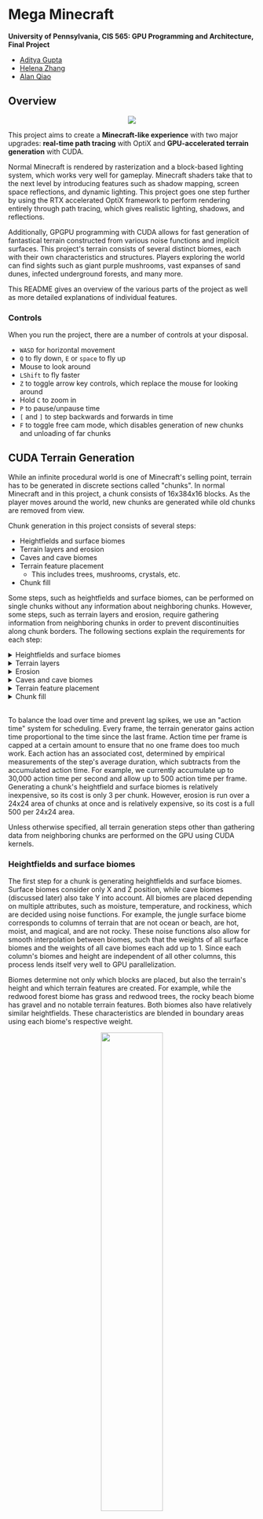 # Mega Minecraft

**University of Pennsylvania, CIS 565: GPU Programming and Architecture, Final Project**

- [Aditya Gupta](https://adityag1.com/)
- [Helena Zhang](https://TODO.com/)
- [Alan Qiao](https://github.com/alan-qiao)

## Overview

<p align="center">
	<img src="screenshots/12-3-2023/010.png" />
</p>

This project aims to create a **Minecraft-like experience** with two major upgrades: **real-time path tracing** with OptiX and **GPU-accelerated terrain generation** with CUDA.

Normal Minecraft is rendered by rasterization and a block-based lighting system, which works very well for gameplay. Minecraft shaders take that to the next level by introducing features such as shadow mapping, screen space reflections, and dynamic lighting. This project goes one step further by using the RTX accelerated OptiX framework to perform rendering entirely through path tracing, which gives realistic lighting, shadows, and reflections.

Additionally, GPGPU programming with CUDA allows for fast generation of fantastical terrain constructed from various noise functions and implicit surfaces. This project's terrain consists of several distinct biomes, each with their own characteristics and structures. Players exploring the world can find sights such as giant purple mushrooms, vast expanses of sand dunes, infected underground forests, and many more.

This README gives an overview of the various parts of the project as well as more detailed explanations of individual features.

### Controls

When you run the project, there are a number of controls at your disposal.

- `WASD` for horizontal movement
- `Q` to fly down, `E` or `space` to fly up
- Mouse to look around
- `LShift` to fly faster
- `Z` to toggle arrow key controls, which replace the mouse for looking around
- Hold `C` to zoom in
- `P` to pause/unpause time
- `[` and `]` to step backwards and forwards in time
- `F` to toggle free cam mode, which disables generation of new chunks and unloading of far chunks

## CUDA Terrain Generation

While an infinite procedural world is one of Minecraft's selling point, terrain has to be generated in discrete sections called "chunks". In normal Minecraft and in this project, a chunk consists of 16x384x16 blocks. As the player moves around the world, new chunks are generated while old chunks are removed from view.

Chunk generation in this project consists of several steps:

- Heightfields and surface biomes
- Terrain layers and erosion
- Caves and cave biomes
- Terrain feature placement
  - This includes trees, mushrooms, crystals, etc.
- Chunk fill

Some steps, such as heightfields and surface biomes, can be performed on single chunks without any information about neighboring chunks. However, some steps, such as terrain layers and erosion, require gathering information from neighboring chunks in order to prevent discontinuities along chunk borders. The following sections explain the requirements for each step:

<details>
<summary>Heightfields and surface biomes</summary>
<img src="screenshots/readme/chunk_gen/single_chunk.png" width="20%" />
<br>
<em>Generating heightfields and surface biomes considers only a single 16x16 chunk (blue).</em>
<br>&nbsp;
</details>

<details>
<summary>Terrain layers</summary>
<img src="screenshots/readme/chunk_gen/single_chunk_1_block_border.png" width="20%" />
<br>
<em>Generating terrain layers requires gathering some padding data (orange) from surrounding chunks to calculate the slope of this chunk's heightfield (blue).</em>
<br>&nbsp;
</details>

<details>
<summary>Erosion</summary>
<img src="screenshots/readme/chunk_gen/erosion.png" width="20%" />
<br>
<em>Erosion considers a 12x12 zone of chunks (green) with 6 chunks of padding on each side (purple).</em>
<br>&nbsp;
</details>

<details>
<summary>Caves and cave biomes</summary>
<img src="screenshots/readme/chunk_gen/single_chunk.png" width="20%" />
<br>
<em>Like for heightfields and surface biomes, generating caves and cave biomes considers only a single chunk (blue).</em>
<br>&nbsp;
</details>

<details>
<summary>Terrain feature placement</summary>
<img src="screenshots/readme/chunk_gen/features.png" width="20%" />
<br>
<em>For generating terrain features, each chunk considers itself (green) and all chunks up to 3 chunks away (purple).</em>
<br>&nbsp;
</details>

<details>
<summary>Chunk fill</summary>
<img src="screenshots/readme/chunk_gen/single_chunk.png" width="20%" />
<br>
<em>Once all data has been gathered, this step fills an entire chunk (blue) with one kernel call.</em>
</details>
<br>

To balance the load over time and prevent lag spikes, we use an "action time" system for scheduling. Every frame, the terrain generator gains action time proportional to the time since the last frame. Action time per frame is capped at a certain amount to ensure that no one frame does too much work. Each action has an associated cost, determined by empirical measurements of the step's average duration, which subtracts from the accumulated action time. For example, we currently accumulate up to 30,000 action time per second and allow up to 500 action time per frame. Generating a chunk's heightfield and surface biomes is relatively inexpensive, so its cost is only 3 per chunk. However, erosion is run over a 24x24 area of chunks at once and is relatively expensive, so its cost is a full 500 per 24x24 area.

Unless otherwise specified, all terrain generation steps other than gathering data from neighboring chunks are performed on the GPU using CUDA kernels.

### Heightfields and surface biomes

The first step for a chunk is generating heightfields and surface biomes. Surface biomes consider only X and Z position, while cave biomes (discussed later) also take Y into account. All biomes are placed depending on multiple attributes, such as moisture, temperature, and rockiness, which are decided using noise functions. For example, the jungle surface biome corresponds to columns of terrain that are not ocean or beach, are hot, moist, and magical, and are not rocky. These noise functions also allow for smooth interpolation between biomes, such that the weights of all surface biomes and the weights of all cave biomes each add up to 1. Since each column's biomes and height are independent of all other columns, this process lends itself very well to GPU parallelization.

Biomes determine not only which blocks are placed, but also the terrain's height and which terrain features are created. For example, while the redwood forest biome has grass and redwood trees, the rocky beach biome has gravel and no notable terrain features. Both biomes also have relatively similar heightfields. These characteristics are blended in boundary areas using each biome's respective weight.

<p align="center">
  <img src="screenshots/readme/biome_blend.png" width="50%" />
  <br>
  <em>As the two biomes blend, their blocks also mix.</em>
</p>

The height and biome weights of each column are stored for later use.

### Terrain layers and erosion

After heights and surface biomes are decided, the next step is to generate terrain layers and perform an erosion simulation. Our technique is based on [Procedural Generation of Volumetric Data for Terrain](https://www.diva-portal.org/smash/get/diva2:1355216/FULLTEXT01.pdf) (Machado 2019). First, layers of various materials (stone, dirt, sand, etc.) are generated using fBm noise functions. Each layer has parameters for base height and variation, and different biomes can also assign more or less weight to different layers. Layer heights are also smoothly interpolated between surface biomes based on the biomes' weights.

<p align="center">
  <img src="screenshots/readme/layers.png" width="30%" />
  <br>
  <em>A section of 9x9 chunks showing various layers.</em>
</p>

The top layers are "loose" and consist of materials like dirt, sand, and gravel. Loose layers' heights are determined in part by the terrain's slope, which requires gathering the 8 surrounding chunks of each chunk in order to determine the slope of the chunk's edges. Once all layers are placed, erosion proceeds starting from the lowest loose layer and going up to the highest. Rather than a traditional erosion simulation, which moves material from a column to its surrounding columns, we use Machado's proposed "slope method", which removes material from a column if it has too high of a difference in layer heights from its surrounding columns.

<p align="center">
  <img src="screenshots/readme/slope_method.png" width="40%" />
  <br>
  <em>Illustration from the paper of the slope method, where</em> α <em>is the maximum angle between neighboring layers (defined per material).</em>
</p>

The process is repeated until the terrain no longer changes. However, since erosion of a specified area relies on surrounding terrain data as well, performing this process on a chunk-by-chunk basis would lead to discontinuities. For that reason, we gather an entire 12x12 "zone" of chunks, as well as a further 6 chunks of padding on each side, before performing erosion on the entire 24x24 chunk area. Afterwards, we keep the eroded data for the center zone while discarding that of the padding chunks.

Erosion leads to more natural looking terrain, especially in steep areas. For example, in the jungle biome, erosion exposes subterranean stone in hilly areas while mostly ignoring relatively flat areas.

<p align="center">
  <img src="screenshots/readme/jungle_erosion.png" width="50%" />
  <br>
  <em>Notice how the relatively flat left side is mostly grassy while the steeper right side has much more exposed stone.</em>
</p>

### Caves and cave biomes

Once terrain erosion has completed, caves are carved out of the terrain. The main caves are heavily inspired by a Minecraft mod called [Worley's Caves](https://www.curseforge.com/minecraft/mc-mods/worleys-caves). True to their name, these caves use a modified version of Worley noise to generate infinite branching tunnels and large open areas. Most of the caves are hidden fully underground, but ravines located throughout the terrain provide access to the subterranean world.

<p align="center">
  <img src="screenshots/readme/ravine.png" width="50%" />
  <br>
  <em>A relatively small opening...</em>
</p>
<p align="center">
  <img src="screenshots/readme/ravine_cave.png" width="50%" />
  <br>
  <em>...can lead to a huge cave!</em>
</p>

The cave generation kernel first determines whether each block is in a cave, then it flattens that information into "cave layers". A cave layer describes a contiguous vertical section of air in a single terrain column. Each layer has a start and and an end, as well as a start cave biome and an end cave biome. Cave biomes are determined in a similar fashion to surface biomes, except some cave biome attributes also take Y position into account. Each cave layer's biome is chosen at random, with each biome's weight serving as its chance of being chosen.

Flattening the 3D information into layers allows for easily querying the start, end, height, and biomes of any layer, which is essential for placing cave features (described in the next section).

<p align="center">
  <img src="screenshots/readme/cave_side_view.png" width="50%" />
  <br>
  <em>Side view of some caves.</em>
</p>

### Terrain feature placement

At this point, the surface height, each cave layer's start and end height, and all biomes have been decided. The next step is to place terrain features, which is done on the CPU due to the inability to predetermine how many features a chunk will contain. 

Each feature type has its own uniform grid with varying cell size and cell padding. For example, large purple mushrooms have a cell size of 10 and a padding of 2, meaning that each mushroom is placed at a random point in the center 6x6 area of a 10x10 grid cell. Each cell also has a certain chance of actually containing the feature, which helps give a more random appearance to the placements. For large purple mushrooms, the chance is 50%.

<p align="center">
  <img src="screenshots/readme/feature_placement.png" width="25%" />
  <br>
  <em>Continuing the purple mushrooms example, each grid cell (outlined by black borders) represents 10x10 blocks. Gray areas are padding and purple dots are feature placements.</em>
</p>

Feature generators also contain lists of acceptable top layers so that, for example, trees are not placed on stone. For purple mushrooms, the only acceptable top layer is dirt at a thickness of at least 0.3. Even though the final top block in the biome is mycelium, the actual terrain layer is dirt and the mycelium is placed in the postprocessing step, meaning mushrooms will end up being placed on mycelium.

Each biome has its own set of feature generators. To place surface features, for each column of terrain, we first pick a random surface biome at random based on that column's biome weights. Then, for each of that biome's feature generators, we check whether any of them would generate a feature at exactly the current column's position, and if so, we place the feature on the current column with the chance set by the feature generation. Cave features are placed in a similar manner, except some of them generate from the ceiling as well. Cave feature generation uses the randomly predetermined cave biome of each cave layer instead of calculating a new random cave biome.

Since features can cross chunk boundaries, the last step is to gather the features of this chunk and surrounding chunks into one list to send to the final chunk fill kernel. Currently, the radius is set to 3 chunks, so features should be no more than 48 blocks wide.

### Chunk fill

The only thing left now is to actually fill the chunk's blocks. This step takes in various inputs:

- Heightfield
- Biome weights
- Terrain layers
- Cave layers
- Feature placements

If a block is below its column's height, it is filled in with a block depending its corresponding terrain layer. If the block is in a cave layer, it will instead be filled with air. After the layers are filled out, some biomes also apply special post-processing functions. For example, the frozen wasteland biome turns water into ice while the mesa biome places layers of colorful terracotta. As with all other biome-related processes, these too are interpolated across biome boundaries using biome weights.

After the base terrain has been constructed, terrain features are filled in. Each thread loops over all gathered features and places the first one found at the current position. Feature placement generally consists of constructing implicit surfaces and checking whether the current position lies inside any of them. These surfaces range from spheres to hexagonal prisms to splines, and many are distorted by noise and randomness to give a more natural feel. Feature placement also makes use of many early exit conditions to ensure that a thread does not performing intensive calculations for features which are nowhere near its position. Much of this logic was inspired by the approach of the Minecraft mod [BetterEnd](https://www.curseforge.com/minecraft/mc-mods/betterend), which uses signed distance functions for its terrain features.

<p align="center">
  <img src="screenshots/readme/various_features.png" width="50%" />
  <br>
  <em>Various features placed across multiple different biomes.</em>
</p>

Once all features are placed, the blocks are copied from the GPU to the CPU. Then, the last step is placing "decorators", which are blocks like flowers and small mushrooms. This is done on the CPU due to the potentially different number of positions to check for decorator placement in each column. Each biome has a set of decorator generators, each containing a chance per block, allowed bottom blocks (e.g. grass for flowers), allowed blocks to replace (usually air but can be water for ocean decorators), and optionally a second block for decorators that are two blocks tall. Some decorators, like crystals in the crystal caves, can even generate hanging from the ceiling.

<p align="center">
  <img src="screenshots/readme/birch_forest_decorators.png" width="50%" />
  <br>
  <em>Decorators in the lush birch forest biome, including grass, dandelions, peonies, and lilacs.</em>
</p>

Once decorators are placed, the chunk's block data is fully complete. All that remains is creating vertices from the blocks and sending those to the GPU to construct acceleration structures.

## OptiX Path Tracing

TODO: Alan and Helena

To efficiently render the terrain in a reaslistic fashion, this project uses a hardware-accelerated Path Tracing that supports \[list features here\]. For better performance optimization across different compatible compute devices, the path tracer is built using Nvidia OptiX 8.0 is for maximal usage of Ray Tracing Cores. The final pixel image is then rasterized through DirectX 11 that selects on start the latest supported version of DirectX 11 implementation to maximize rasterization performance. The application window and controls are implemented using the Windows API for maximal compatibility with the DirectX 11 renderer.

<p align="center">
  <img src="screenshots/readme/app_pipeline.png" width="30%" />
  <br>
  <em>Flowchart outlining application process and API segmentation.</em>
</p>

As shown in the flowchart above, a typical cycle or frame of this application starts from processing any application messages. If an application message is received, it will trigger a corresponding scene state update, which may be a player movement, window resize, zoom adjustment, or camera rotation. All of these events may result in an update in the visible region, in which case the terrain generation process for the newly visible chunks are dispatched. Once chunk generation is complete, it would then trigger an update to the acceleration structures that the OptiX Ray Tracer checks for objects to trace. Regardless of whether new chunks are generated, the Path Tracing procedure would then be launched to determine what is currently visible to the camera, and send the accumulated noisy image to the denoiser with other guiding information. The final denoised output is then transferred to DirectX 11 for access through a fullscreen texture, which is then render as a textured rectangle that covers the entire application screen.

### Base path tracer

The path tracing functionalities are implemented on various OptiX Programs. These programs, similar to shaders, are located on the GPU and represent different shading operations. The shading programs are organized into different program groups that represent their functionality. The main program group that serves as the entry point to the device side code and defines the ray tracing behavior from the camera is the raygen program group, the shading that results from rays hitting the surface is defined in the hit program group, and the miss program group adds shading for rays that never hit geometry in the scene. 

TODO: SBT

As the user navigates through the terrain, old chunks are no longer rendered and new chunks are generated. To offload old chunks and render new chunks, the programs receive the TraversableHandle of the Instance Accelerated Structure, in which stores the Geometry Accelerated Structures of individual chunks. This way, the chunks to render can be updated dynamically by adding and removing GAS from the IAS, and the IAS Traversable Handle will remain the input to the geometry that gets passed to the programs. 

The OptiX dispatch to render will call the raygen program first. As mentioned above, this program is responsible for the ray generation to shade every pixel shown to the screen. This function acts similarly to other device functions: it gets the launch index of the thread and each thread is solely responsible for the shading of one pixel. Then, this program will launch rays and the behavior of the rays are defined in the hit and miss programs. 

TODO: hit program

TODO: miss program

TODO: path tracing iteration overview

### Optimizations

TODO: Alan

### Sky

The sky includes a full day and night cycle, complete with a sun, moon, clouds, and stars. During sunrise and sunset, the sky becomes a bright orange near the sun. Additionally, since they are the main sources of light on the surface, the sun and moon are also sampled for direct lighting to reduce noise.

<p align="center">
  <img src="screenshots/12-3-2023/002.png" width="50%" />
  <br>
  <em>The sun sets over an oasis.</em>
</p>

<p align="center">
  <img src="screenshots/12-3-2023/006.png" width="50%" />
  <br>
  <em>Shadowy fungi against a starry night sky.</em>
</p>

### Denoising

TODO: Alan

There are three denoisers supported in this program. The OptiX AOV Denoiser offers most detailed static output and is compatible with both OpenGL and DirectX 11 renderer. The OptiX 2X Upscaling Denoiser is the least resource intensive and compatible with both renders, but suffers from lower output quality. The Nivdia Real-time Denoiser offers the best dynamic outcome, but is only compatible with the DirectX 11 renderer and performs worth than OptiX AOV when static. This section will provide a brief overview of how each denoiser works and the render outcomes. For more details on the denoisers, please refer to the official API documentations, linked below in the reference section.

#### OptiX AOV

#### OptiX 2X Upscaling AOV

#### Nvidia Real-time Denoiser (NDR)

## Gallery

Sections are organized in chronological order.

<details>
<summary>Terrain rendered with OpenGL</summary>
<br>
<img src="screenshots/11-13-2023/minecraft_01.png" />
<img src="screenshots/11-13-2023/minecraft_04.png" />
<img src="screenshots/11-13-2023/minecraft_03.png" />
<img src="screenshots/11-13-2023/minecraft_02.png" />
</details>

<details>
<summary>First path traced results</summary>
<br>
<img src="screenshots/11-23-2023/terrain.png" />
<img src="screenshots/11-23-2023/freecam.png" />
</details>

<details>
<summary>Caves</summary>
<br>
<img src="screenshots/11-26-2023/cave_1.png" />
<img src="screenshots/11-26-2023/cave_3.png" />
<img src="screenshots/11-26-2023/cave_2.png" />
</details>

<details>
<summary>Reflections and sky</summary>
<br>
<img src="screenshots/12-3-2023/003.png" />
<img src="screenshots/12-3-2023/005.png" />
<img src="screenshots/12-3-2023/001.png" />
</details>

## References

- [Procedural Generation of Volumetric Data for Terrain](https://www.diva-portal.org/smash/get/diva2:1355216/FULLTEXT01.pdf) (Machado 2019)
- [<em>Physically Based Rendering: From Theory to Implementation</em>](https://pbrt.org/)
- [Ingo Wald's OptiX 7 course](https://github.com/ingowald/optix7course)
- [Worley's Caves](https://www.curseforge.com/minecraft/mc-mods/worleys-caves)
- [BetterEnd](https://www.curseforge.com/minecraft/mc-mods/betterend)

## Special Thanks

- [Detlef Roettger](https://forums.developer.nvidia.com/u/droettger/) for giving us invaluable OptiX advice and looking through our codebase
- [Eric Haines](https://erich.realtimerendering.com/) for putting us in contact with Detlef
- [Henrique Furtado Machado](https://www.linkedin.com/in/henriquefur/) for discussing the details of his paper with us
- [Wayne Wu](https://www.wuwayne.com/), [Shehzan Mohammed](https://www.linkedin.com/in/shehzan-mohammed/), and the TAs for teaching CIS 5650
- [Adam Mally](https://www.linkedin.com/in/adam-mally-888b912b/) for assigning the original Mini Minecraft project
